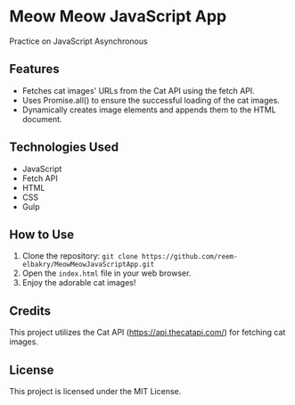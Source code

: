 # Meow Meow JavaScript App
Practice on JavaScript Asynchronous 

## Features
- Fetches cat images' URLs from the Cat API using the fetch API.
- Uses Promise.all() to ensure the successful loading of the cat images.
- Dynamically creates image elements and appends them to the HTML document.

## Technologies Used
- JavaScript
- Fetch API
- HTML
- CSS
- Gulp

## How to Use
1. Clone the repository: `git clone https://github.com/reem-elbakry/MeowMeowJavaScriptApp.git`
2. Open the `index.html` file in your web browser.
3. Enjoy the adorable cat images!

## Credits
This project utilizes the Cat API (https://api.thecatapi.com/) for fetching cat images.

## License
This project is licensed under the MIT License.
